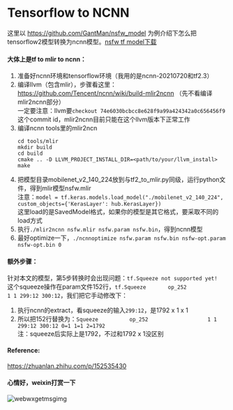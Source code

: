 # Tensorflow to NCNN

这里以 https://github.com/GantMan/nsfw_model 为例介绍下怎么把tensorflow2模型转换为ncnn模型。[nsfw tf model下载](https://github.com/GantMan/nsfw_model/releases/download/1.2.0/mobilenet_v2_140_224.1.zip)

#### 大体上是tf to mlir to ncnn：

1. 准备好ncnn环境和tensorflow环境（我用的是ncnn-20210720和tf2.3）
2. 编译llvm（包含mlir），步骤看这里：https://github.com/Tencent/ncnn/wiki/build-mlir2ncnn （先不看编译mlir2ncnn部分）  
一定要注意：llvm要`checkout 74e6030bcbcc8e628f9a99a424342a0c656456f9`这个commit id，mlir2ncnn目前只能在这个llvm版本下正常工作
3. 编译ncnn tools里的mlir2ncn
	```
	cd tools/mlir
	mkdir build
	cd build
	cmake .. -D LLVM_PROJECT_INSTALL_DIR=<path/to/your/llvm_install>
	make
	```
4. 把模型目录mobilenet_v2_140_224放到与tf2_to_mlir.py同级，运行python文件，得到mlir模型nsfw.mlir    
注意：`model = tf.keras.models.load_model("./mobilenet_v2_140_224", custom_objects={'KerasLayer': hub.KerasLayer})`  
这里load的是SavedModel格式，如果你的模型是其它格式，要采取不同的load方式
5. 执行`./mlir2ncnn nsfw.mlir nsfw.param nsfw.bin`，得到ncnn模型
6. 最好optimize一下，`./ncnnoptimize nsfw.param nsfw.bin nsfw-opt.param nsfw-opt.bin 0`

#### 额外步骤：
针对本文的模型，第5步转换时会出现问题：`tf.Squeeze not supported yet!`  
这个squeeze操作在param文件152行，`tf.Squeeze       op_252                   1 1 299:12 300:12`，我们把它手动修改下：
1. 执行ncnn的extract，看squeeze的输入`299:12`，是1792 x 1 x 1
3. 所以把152行替换为：`Squeeze          op_252                   1 1 299:12 300:12 0=1 1=1 2=1792`  
注：squeeze后实际上是1792，不过和1792 x 1没区别

#### Reference:
https://zhuanlan.zhihu.com/p/152535430  


#### 心情好，weixin打赏一下
![webwxgetmsgimg ](https://user-images.githubusercontent.com/2231483/147183811-c8832374-adf4-4351-b898-b1ec75e2cf9d.jpeg)

